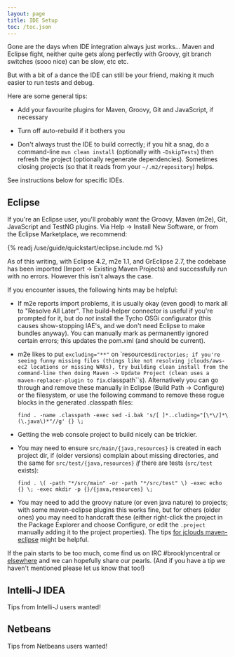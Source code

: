 ```yaml
---
layout: page
title: IDE Setup
toc: /toc.json
---
```


Gone are the days when IDE integration always just works...  Maven and Eclipse fight, 
neither quite gets along perfectly with Groovy,
git branch switches (sooo nice) can be slow, etc etc.

But with a bit of a dance the IDE can still be your friend,
making it much easier to run tests and debug.

Here are some general tips:

* Add your favourite plugins for Maven, Groovy, Git and JavaScript, if necessary

* Turn off auto-rebuild if it bothers you

* Don't always trust the IDE to build correctly; if you hit a snag,
  do a command-line ``mvn clean install`` (optionally with ``-DskipTests``)
  then refresh the project (optionally regenerate dependencies).
  Sometimes closing projects (so that it reads from your ``~/.m2/repository``) helps.

See instructions below for specific IDEs.

    
## Eclipse

If you're an Eclipse user, you'll probably want the Groovy, Maven (m2e), Git, JavaScript and TestNG plugins. 
Via Help -> Install New Software, or from the Eclipse Marketplace,
we recommend:

{% readj /use/guide/quickstart/eclipse.include.md %}

As of this writing, with Eclipse 4.2, m2e 1.1, and GrEclipse 2.7, 
the codebase has been imported (Import -> Existing Maven Projects) 
and successfully run with no errors.
However this isn't always the case.

If you encounter issues, the following hints may be helpful:

* If m2e reports import problems, it is usually okay (even good) to mark all to "Resolve All Later".
  The build-helper connector is useful if you're prompted for it, but
  do *not* install the Tycho OSGi configurator (this causes show-stopping IAE's, and we don't need Eclipse to make bundles anyway).
  You can manually mark as permanently ignored certain errors;
  this updates the pom.xml (and should be current).

* m2e likes to put ``excluding="**"`` on `resources`` directories; if you're seeing funny missing files
  (things like not resolving jclouds/aws-ec2 locations or missing WARs), try building clean install
  from the command-line then doing Maven -> Update Project (clean uses a maven-replacer-plugin to fix ``.classpath``s).
  Alternatively you can go through and remove these manually in Eclipse (Build Path -> Configure)
  or the filesystem, or use
  the following command to remove these rogue blocks in the generated .classpath files:

  ``find . -name .classpath -exec sed -i.bak 's/[ ]*..cluding="[\*\/]*\(\.java\)*"//g' {} \;``

* Getting the web console project to build nicely can be trickier. 

* You may need to ensure ``src/main/{java,resources}`` is created in each project dir,
  if (older versions) complain about missing directories,
  and the same for ``src/test/{java,resources}`` *if* there are tests (``src/test`` exists):

  ``find . \( -path "*/src/main" -or -path "*/src/test" \) -exec echo {} \; -exec mkdir -p {}/{java,resources} \;``

* You may need to add the groovy nature (or even java nature) to projects;
  with some maven-eclipse plugins this works fine, 
  but for others (older ones) you may need to handcraft these 
  (either right-click the project in the Package Explorer and choose Configure,
  or edit the ``.project`` manually adding it to the project properties).
  The tips [for jclouds maven-eclipse](http://www.jclouds.org/documentation/devguides/using-eclipse) might be helpful. 

 <!-- 
 FIXME Relates to old Grails, rather than new JavaScript web-console.
 Should we just delete this section, or does any of it apply to the new web-console?
 
* Getting the web console project to build nicely can be trickier. 
  If you're lucky it will just work...
  But you may find you have to first build from the command-line, 
  then add all the source folders, and ``target/plugin-classes`` as a class file folder.
  Easier may be just to run "grails run-app" in the directory to launch it (plus that does dynamic restarts),
  and use the IDE as just a text editor (or use a different text editor for that project only).
  Note too that some jiggery-pokery may currently be needed to get Groovy 1.8 playing nicely with Grails 1.3.
 -->
 
If the pain starts to be too much, come find us on IRC #brooklyncentral or [elsewhere]({{site.url}}/meta/contact.html) and we can hopefully share our pearls.
(And if you have a tip we haven't mentioned please let us know that too!)



## Intelli-J IDEA

Tips from Intelli-J users wanted!



## Netbeans

Tips from Netbeans users wanted!


